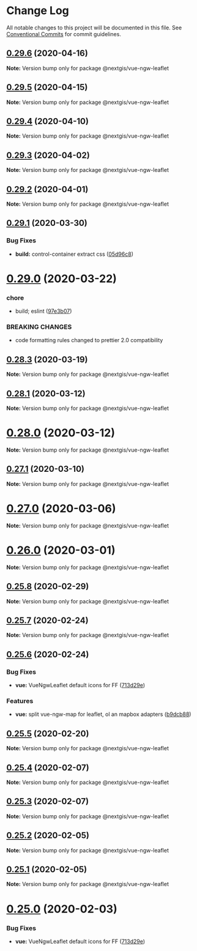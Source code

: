 # Change Log

All notable changes to this project will be documented in this file.
See [Conventional Commits](https://conventionalcommits.org) for commit guidelines.

## [0.29.6](https://github.com/nextgis/nextgisweb_frontend/compare/v0.29.5...v0.29.6) (2020-04-16)

**Note:** Version bump only for package @nextgis/vue-ngw-leaflet





## [0.29.5](https://github.com/nextgis/nextgisweb_frontend/compare/v0.29.4...v0.29.5) (2020-04-15)

**Note:** Version bump only for package @nextgis/vue-ngw-leaflet





## [0.29.4](https://github.com/nextgis/nextgisweb_frontend/compare/v0.29.3...v0.29.4) (2020-04-10)

**Note:** Version bump only for package @nextgis/vue-ngw-leaflet





## [0.29.3](https://github.com/nextgis/nextgisweb_frontend/compare/v0.29.2...v0.29.3) (2020-04-02)

**Note:** Version bump only for package @nextgis/vue-ngw-leaflet





## [0.29.2](https://github.com/nextgis/nextgisweb_frontend/compare/v0.29.1...v0.29.2) (2020-04-01)

**Note:** Version bump only for package @nextgis/vue-ngw-leaflet





## [0.29.1](https://github.com/nextgis/nextgisweb_frontend/compare/v0.29.0...v0.29.1) (2020-03-30)


### Bug Fixes

* **build:** control-container extract css ([05d96c8](https://github.com/nextgis/nextgisweb_frontend/commit/05d96c8a4f4861a666244139a5903b2deb34194b))





# [0.29.0](https://github.com/nextgis/nextgisweb_frontend/compare/v0.28.3...v0.29.0) (2020-03-22)


### chore

* build; eslint ([97e3b07](https://github.com/nextgis/nextgisweb_frontend/commit/97e3b07da07b57373e6861ab6e2d6f9b60a6ec2c))


### BREAKING CHANGES

* code formatting rules changed to prettier 2.0 compatibility





## [0.28.3](https://github.com/nextgis/nextgisweb_frontend/compare/v0.28.2...v0.28.3) (2020-03-19)

**Note:** Version bump only for package @nextgis/vue-ngw-leaflet





## [0.28.1](https://github.com/nextgis/nextgisweb_frontend/compare/v0.28.0...v0.28.1) (2020-03-12)

**Note:** Version bump only for package @nextgis/vue-ngw-leaflet





# [0.28.0](https://github.com/nextgis/nextgisweb_frontend/compare/v0.27.1...v0.28.0) (2020-03-12)

**Note:** Version bump only for package @nextgis/vue-ngw-leaflet





## [0.27.1](https://github.com/nextgis/nextgisweb_frontend/compare/v0.27.0...v0.27.1) (2020-03-10)

**Note:** Version bump only for package @nextgis/vue-ngw-leaflet





# [0.27.0](https://github.com/nextgis/nextgisweb_frontend/compare/v0.26.0...v0.27.0) (2020-03-06)

**Note:** Version bump only for package @nextgis/vue-ngw-leaflet





# [0.26.0](https://github.com/nextgis/nextgisweb_frontend/compare/v0.25.8...v0.26.0) (2020-03-01)

**Note:** Version bump only for package @nextgis/vue-ngw-leaflet





## [0.25.8](https://github.com/nextgis/nextgisweb_frontend/compare/v0.25.7...v0.25.8) (2020-02-29)

**Note:** Version bump only for package @nextgis/vue-ngw-leaflet





## [0.25.7](https://github.com/nextgis/nextgisweb_frontend/compare/v0.25.5...v0.25.7) (2020-02-24)

**Note:** Version bump only for package @nextgis/vue-ngw-leaflet





## [0.25.6](https://github.com/nextgis/nextgisweb_frontend/compare/v0.20.3...v0.25.6) (2020-02-24)


### Bug Fixes

* **vue:** VueNgwLeaflet default icons for FF ([713d29e](https://github.com/nextgis/nextgisweb_frontend/commit/713d29e1054bdc21912b7b6b4a68456ca6845bdc))


### Features

* **vue:** split vue-ngw-map for leaflet, ol an mapbox adapters ([b9dcb88](https://github.com/nextgis/nextgisweb_frontend/commit/b9dcb880140480b3557cde7bb91e761741889bf5))





## [0.25.5](https://github.com/nextgis/nextgisweb_frontend/compare/v0.25.4...v0.25.5) (2020-02-20)

**Note:** Version bump only for package @nextgis/vue-ngw-leaflet





## [0.25.4](https://github.com/nextgis/nextgisweb_frontend/compare/v0.25.3...v0.25.4) (2020-02-07)

**Note:** Version bump only for package @nextgis/vue-ngw-leaflet





## [0.25.3](https://github.com/nextgis/nextgisweb_frontend/compare/v0.25.2...v0.25.3) (2020-02-07)

**Note:** Version bump only for package @nextgis/vue-ngw-leaflet





## [0.25.2](https://github.com/nextgis/nextgisweb_frontend/compare/v0.25.1...v0.25.2) (2020-02-05)

**Note:** Version bump only for package @nextgis/vue-ngw-leaflet





## [0.25.1](https://github.com/nextgis/nextgisweb_frontend/compare/v0.25.0...v0.25.1) (2020-02-05)

**Note:** Version bump only for package @nextgis/vue-ngw-leaflet





# [0.25.0](https://github.com/nextgis/nextgisweb_frontend/compare/v0.24.0...v0.25.0) (2020-02-03)


### Bug Fixes

* **vue:** VueNgwLeaflet default icons for FF ([713d29e](https://github.com/nextgis/nextgisweb_frontend/commit/713d29e1054bdc21912b7b6b4a68456ca6845bdc))
